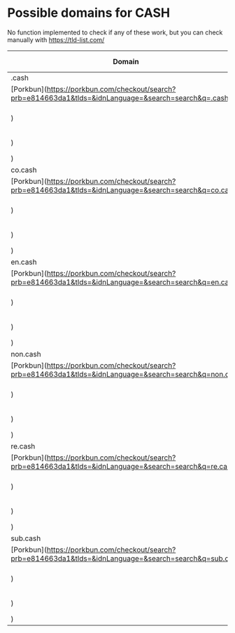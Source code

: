 # Possible domains for CASH

No function implemented to check if any of these work, but you can check manually with https://tld-list.com/

| Domain | Porkbun | NameCheap | Google Domains |
|---|---|---|---|
| .cash | [Porkbun](https://porkbun.com/checkout/search?prb=e814663da1&tlds=&idnLanguage=&search=search&q=.cash) | [Namecheap](https://www.namecheap.com/domains/registration/results/?domain=.cash) | [Google](https://domains.google.com/registrar/search?searchTerm=.cash) |
| co.cash | [Porkbun](https://porkbun.com/checkout/search?prb=e814663da1&tlds=&idnLanguage=&search=search&q=co.cash) | [Namecheap](https://www.namecheap.com/domains/registration/results/?domain=co.cash) | [Google](https://domains.google.com/registrar/search?searchTerm=co.cash) |
| en.cash | [Porkbun](https://porkbun.com/checkout/search?prb=e814663da1&tlds=&idnLanguage=&search=search&q=en.cash) | [Namecheap](https://www.namecheap.com/domains/registration/results/?domain=en.cash) | [Google](https://domains.google.com/registrar/search?searchTerm=en.cash) |
| non.cash | [Porkbun](https://porkbun.com/checkout/search?prb=e814663da1&tlds=&idnLanguage=&search=search&q=non.cash) | [Namecheap](https://www.namecheap.com/domains/registration/results/?domain=non.cash) | [Google](https://domains.google.com/registrar/search?searchTerm=non.cash) |
| re.cash | [Porkbun](https://porkbun.com/checkout/search?prb=e814663da1&tlds=&idnLanguage=&search=search&q=re.cash) | [Namecheap](https://www.namecheap.com/domains/registration/results/?domain=re.cash) | [Google](https://domains.google.com/registrar/search?searchTerm=re.cash) |
| sub.cash | [Porkbun](https://porkbun.com/checkout/search?prb=e814663da1&tlds=&idnLanguage=&search=search&q=sub.cash) | [Namecheap](https://www.namecheap.com/domains/registration/results/?domain=sub.cash) | [Google](https://domains.google.com/registrar/search?searchTerm=sub.cash) |
